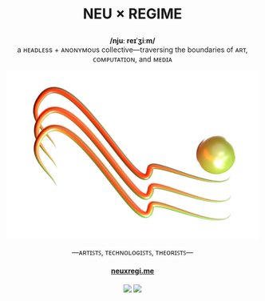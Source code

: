 <h1>
  <p align="center">
    NEU × REGIME
  </p>
</h1>

<p align="center">
  <b>/njuː reɪˈʒiːm/ </b><br> a ʜᴇᴀᴅʟᴇss + ᴀɴᴏɴʏᴍᴏᴜs collective—traversing the boundaries of ᴀʀᴛ, ᴄᴏᴍᴘᴜᴛᴀᴛɪᴏɴ, and ᴍᴇᴅɪᴀ
</p>

<p align="center">
  <img src="banner-stripes.png">
</p>

<p align="center">
  —ᴀʀᴛɪꜱᴛꜱ, ᴛᴇᴄʜɴᴏʟᴏɢɪꜱᴛꜱ, ᴛʜᴇᴏʀɪꜱᴛꜱ—<br>
</p>

<h4>
  <p align="center">
    <a href="https://neuxregime.com" target="_blank">neuxregi.me</a>
  </p>
</h4>


<p align="center">
  <a href="https://twitter.com/neuxregime" target="_blank"><img src="https://img.icons8.com/FFFFFF/28/twitter/"></img></a>
  <a href="https://twitter.com/neuxregime" target="_blank"><img src="https://img.icons8.com/FFFFFF/28/instagram/"> </img></a>
</p>
